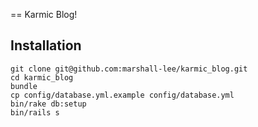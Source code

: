 == Karmic Blog!

## Installation

    git clone git@github.com:marshall-lee/karmic_blog.git
    cd karmic_blog
    bundle
    cp config/database.yml.example config/database.yml
    bin/rake db:setup
    bin/rails s
